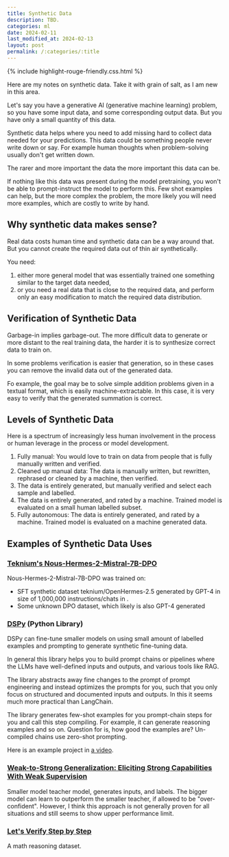 ```yaml
---
title: Synthetic Data
description: TBD.
categories: ml
date: 2024-02-11
last_modified_at: 2024-02-13
layout: post
permalink: /:categories/:title
---
```


[//]: # ({% include mermaidjs.html %})
{% include highlight-rouge-friendly.css.html %}

[//]: # ({% include image.html alt="Bellman Update and Synthetic Data in Q-Transformer" src="/images/bellman-update-q-transformer-thumb.png" %})


Here are my notes on synthetic data. Take it with grain of salt, as I am new in this area.

Let's say you have a generative AI (generative machine learning) problem, so you have some input data, and some corresponding output data.
But you have only a small quantity of this data.

Synthetic data helps where you need to add missing hard to collect data needed for your predictions.
This data could be something people never write down or say.
For example human thoughts when problem-solving usually don't get written down.

The rarer and more important the data the more important this data can be.

If nothing like this data was present during the model pretraining, you won't be able to prompt-instruct the model to perform this.
Few shot examples can help, but the more complex the problem, the more likely you will need more examples, which are costly to write by hand.


## Why synthetic data makes sense?
Real data costs human time and synthetic data can be a way around that.
But you cannot create the required data out of thin air synthetically.

You need:
1. either more general model that was essentially trained one something similar to the target data needed,
2. or you need a real data that is close to the required data, and perform only an easy modification to match the required data distribution.


## Verification of Synthetic Data
Garbage-in implies garbage-out.
The more difficult data to generate or more distant to the real training data, the harder it is to synthesize correct data to train on.

In some problems verification is easier that generation, so in these cases you can remove the invalid data out of the generated data.

Fo example, the goal may be to solve simple addition problems given in a textual format, which is easily machine-extractable.
In this case, it is very easy to verify that the generated summation is correct.


## Levels of Synthetic Data
Here is a spectrum of increasingly less human involvement in the process or human leverage in the process or model development.

1. Fully manual: You would love to train on data from people that is fully manually written and verified.
2. Cleaned up manual data: The data is manually written, but rewritten, rephrased or cleaned by a machine, then verified.  
3. The data is entirely generated, but manually verified and select each sample and labelled.
4. The data is entirely generated, and rated by a machine. Trained model is evaluated on a small human labelled subset.
5. Fully autonomous: The data is entirely generated, and rated by a machine. Trained model is evaluated on a machine generated data.


## Examples of Synthetic Data Uses


### [Teknium's Nous-Hermes-2-Mistral-7B-DPO](https://huggingface.co/NousResearch/Nous-Hermes-2-Mistral-7B-DPO)

Nous-Hermes-2-Mistral-7B-DPO was trained on:
- SFT synthetic dataset teknium/OpenHermes-2.5 generated by GPT-4 in size of 1,000,000 instructions/chats in .
- Some unknown DPO dataset, which likely is also GPT-4 generated


### [DSPy](https://github.com/stanfordnlp/dspy?tab=readme-ov-file) (Python Library)
DSPy can fine-tune smaller models on using small amount of labelled examples and prompting to generate synthetic fine-tuning data.

In general this library helps you to build prompt chains or pipelines where the LLMs have well-defined inputs and outputs, and various tools like RAG. 

The library abstracts away fine changes to the prompt of prompt engineering and instead optimizes the prompts for you, such that you only focus on structured and documented inputs and outputs.
In this it seems much more practical than LangChain.

The library generates few-shot examples for you prompt-chain steps for you and call this step compiling.
For example, it can generate reasoning examples and so on.
Question for is, how good the examples are?
Un-compiled chains use zero-shot prompting.

Here is an example project in [a video](https://www.youtube.com/watch?v=41EfOY0Ldkc). 


### [Weak-to-Strong Generalization: Eliciting Strong Capabilities With Weak Supervision](https://arxiv.org/html/2312.09390v1)
Smaller model teacher model, generates inputs, and labels.
The bigger model can learn to outperform the smaller teacher, if allowed to be "over-confident".
However, I think this approach is not generally proven for all situations and still seems to show upper performance limit.


### [Let's Verify Step by Step](https://arxiv.org/abs/2305.20050)
A math reasoning dataset.
